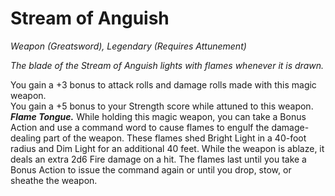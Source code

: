 # Stream of Anguish
*Weapon (Greatsword), Legendary (Requires Attunement)*

*The blade of the Stream of Anguish lights with flames whenever it is drawn.*

You gain a +3 bonus to attack rolls and damage rolls made with this magic weapon.  
You gain a +5 bonus to your Strength score while attuned to this weapon.  
***Flame Tongue.*** While holding this magic weapon, you can take a Bonus Action and use a command word to cause flames to engulf the damage-dealing part of the weapon. These flames shed Bright Light in a 40-foot radius and Dim Light for an additional 40 feet. While the weapon is ablaze, it deals an extra 2d6 Fire damage on a hit. The flames last until you take a Bonus Action to issue the command again or until you drop, stow, or sheathe the weapon.